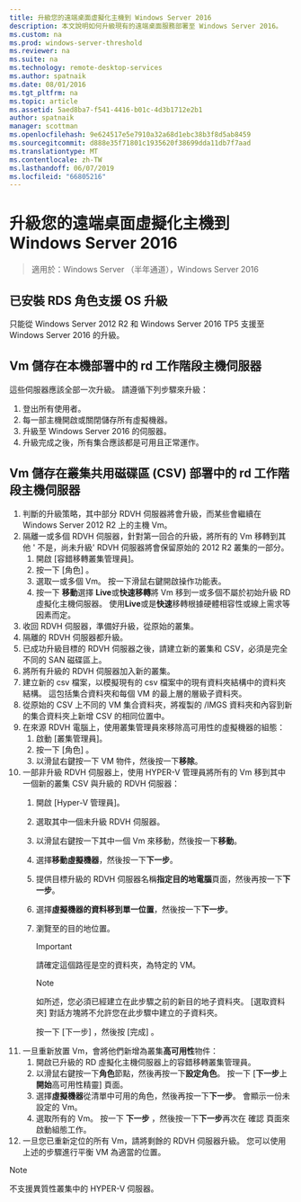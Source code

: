 ```yaml
---
title: 升級您的遠端桌面虛擬化主機到 Windows Server 2016
description: 本文說明如何升級現有的遠端桌面服務部署至 Windows Server 2016。
ms.custom: na
ms.prod: windows-server-threshold
ms.reviewer: na
ms.suite: na
ms.technology: remote-desktop-services
ms.author: spatnaik
ms.date: 08/01/2016
ms.tgt_pltfrm: na
ms.topic: article
ms.assetid: 5aed8ba7-f541-4416-b01c-4d3b1712e2b1
author: spatnaik
manager: scottman
ms.openlocfilehash: 9e624517e5e7910a32a68d1ebc38b3f8d5ab8459
ms.sourcegitcommit: d888e35f71801c1935620f38699dda11db7f7aad
ms.translationtype: MT
ms.contentlocale: zh-TW
ms.lasthandoff: 06/07/2019
ms.locfileid: "66805216"
---
```

# <a name="upgrading-your-remote-desktop-virtualization-host-to-windows-server-2016"></a>升級您的遠端桌面虛擬化主機到 Windows Server 2016

>適用於：Windows Server （半年通道），Windows Server 2016

## <a name="supported-os-upgrades-with-rds-role-installed"></a>已安裝 RDS 角色支援 OS 升級
只能從 Windows Server 2012 R2 和 Windows Server 2016 TP5 支援至 Windows Server 2016 的升級。

## <a name="rd-virtualization-host-servers-in-the-deployment-where-vms-are-stored-locally"></a>Vm 儲存在本機部署中的 rd 工作階段主機伺服器
這些伺服器應該全部一次升級。 請遵循下列步驟來升級：

1. 登出所有使用者。
1. 每一部主機開啟或關閉儲存所有虛擬機器。 
1. 升級至 Windows Server 2016 的伺服器。 
1. 升級完成之後，所有集合應該都是可用且正常運作。      

## <a name="rd-virtualization-host-servers-in-the-deployment-where-vms-are-stored-in-cluster-shared-volumes-csv"></a>Vm 儲存在叢集共用磁碟區 (CSV) 部署中的 rd 工作階段主機伺服器 

1. 判斷的升級策略，其中部分 RDVH 伺服器將會升級，而某些會繼續在 Windows Server 2012 R2 上的主機 Vm。  
2. 隔離一或多個 RDVH 伺服器，針對第一回合的升級，將所有的 Vm 移轉到其他 ' 不是，尚未升級' RDVH 伺服器將會保留原始的 2012 R2 叢集的一部分。
    1. 開啟 [容錯移轉叢集管理員]。 
    1. 按一下 [角色]  。 
    1. 選取一或多個 Vm。 按一下滑鼠右鍵開啟操作功能表。 
    1. 按一下 **移動**選擇  **Live**或**快速移轉**將 Vm 移到一或多個不屬於初始升級 RD 虛擬化主機伺服器。 使用**Live**或是**快速**移轉根據硬體相容性或線上需求等因素而定。 
3. 收回 RDVH 伺服器，準備好升級，從原始的叢集。 
4. 隔離的 RDVH 伺服器都升級。 
5. 已成功升級目標的 RDVH 伺服器之後，請建立新的叢集和 CSV，必須是完全不同的 SAN 磁碟區上。
6. 將所有升級的 RDVH 伺服器加入新的叢集。 
7. 建立新的 csv 檔案，以模擬現有的 csv 檔案中的現有資料夾結構中的資料夾結構。 這包括集合資料夾和每個 VM 的最上層的層級子資料夾。 
8. 從原始的 CSV 上不同的 VM 集合資料夾，將複製的 /IMGS 資料夾和內容到新的集合資料夾上新增 CSV 的相同位置中。 
9. 在來源 RDVH 電腦上，使用叢集管理員來移除高可用性的虛擬機器的組態：
    1. 啟動 [叢集管理員]。 
    1. 按一下 [角色]  。 
    1. 以滑鼠右鍵按一下 VM 物件，然後按一下**移除**。 
10. 一部非升級 RDVH 伺服器上，使用 HYPER-V 管理員將所有的 Vm 移到其中一個新的叢集 CSV 與升級的 RDVH 伺服器：
    1. 開啟 \[Hyper-V 管理員\]。 
    2. 選取其中一個未升級 RDVH 伺服器。 
    3. 以滑鼠右鍵按一下其中一個 Vm 來移動，然後按一下**移動**。 
    4. 選擇**移動虛擬機器**，然後按一下**下一步**。 
    5. 提供目標升級的 RDVH 伺服器名稱**指定目的地電腦**頁面，然後再按一下**下一步**。 
    6. 選擇**虛擬機器的資料移到單一位置**，然後按一下**下一步**。 
    7. 瀏覽至的目的地位置。 
       > [!IMPORTANT]
       > 請確定這個路徑是空的資料夾，為特定的 VM。 

       > [!NOTE]
       > 如所述，您必須已經建立在此步驟之前的新目的地子資料夾。 [選取資料夾] 對話方塊將不允許您在此步驟中建立的子資料夾。 
    
       按一下 [下一步]  ，然後按 [完成]  。 
11. 一旦重新放置 Vm，會將他們新增為叢集**高可用性**物件：
     1. 開啟已升級的 RD 虛擬化主機伺服器上的容錯移轉叢集管理員。 
     1. 以滑鼠右鍵按一下**角色**節點，然後再按一下**設定角色**。 按一下 [**下一步**上**開始**高可用性精靈] 頁面。 
     1. 選擇**虛擬機器**從清單中可用的角色，然後再按一下**下一步**。 會顯示一份未設定的 Vm。 
     1. 選取所有的 Vm。 按一下 **下一步** ，然後按一下**下一步**再次在 確認 頁面來啟動組態工作。  
12. 一旦您已重新定位的所有 Vm，請將剩餘的 RDVH 伺服器升級。 您可以使用上述的步驟進行平衡 VM 為適當的位置。

> [!NOTE]  
> 不支援異質性叢集中的 HYPER-V 伺服器。 
